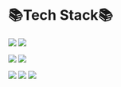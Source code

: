 

# 📚Tech Stack📚
<img src="https://img.shields.io/badge/MySQ-007396?style=for-the-badge&logo=java&logoColor=white">&nbsp;<img src="https://img.shields.io/badge/Spring-6DB33F?style=flat-square&logo=Spring&logoColor=white"/>

<img src="https://img.shields.io/badge/-C%23-239120?style=flat-square&logo=CSharp&logoColor=white"/>

<img src="https://img.shields.io/badge/MySQL-4479A1?style=flat-square&logo=MySQL&logoColor=white"/>

<img src="https://img.shields.io/badge/HTML-E34F26?style=flat-square&logo=HTML5&logoColor=white"/>&nbsp;<img src="https://img.shields.io/badge/CSS-1572B6?style=flat-square&logo=CSS3&logoColor=white"/>&nbsp;<img src="https://img.shields.io/badge/JavaScript-F7DF1E?style=flat-square&logo=JavaScript&logoColor=black"/>
